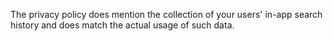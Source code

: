 The privacy policy does mention the collection of your users' in-app search history and does match the actual usage of such data.
